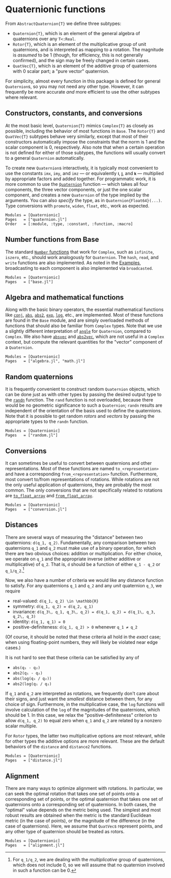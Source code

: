 # Quaternionic functions

From `AbstractQuaternion{T}` we define three subtypes:

  * `Quaternion{T}`, which is an element of the general algebra of quaternions
    over any `T<:Real`.
  * `Rotor{T}`, which is an element of the multiplicative group of unit
    quaternions, and is interpreted as mapping to a rotation.  The magnitude is
    *assumed* to be 1 (though, for efficiency, this is not generally
    confirmed), and the sign may be freely changed in certain cases.
  * `QuatVec{T}`, which is an element of the additive group of quaternions with
    0 scalar part; a "pure vector" quaternion.

For simplicity, almost every function in this package is defined for general
`Quaternion`s, so you may not need any other type.  However, it can frequently
be more accurate *and* more efficient to use the other subtypes where relevant.

## Constructors, constants, and conversions

At the most basic level, `Quaternion{T}` mimics `Complex{T}` as closely as
possible, including the behavior of most functions in `Base`.  The `Rotor{T}`
and `QuatVec{T}` subtypes behave very similarly, except that most of their
constructors automatically impose the constraints that the norm is 1 and the
scalar component is 0, respectively.  Also note that when a certain operation
is not defined for either of those subtypes, the functions will usually convert
to a general `Quaternion` automatically.

To create new `Quaternion`s interactively, it is typically most convenient to
use the constants `imx`, `imy`, and `imz` — or equivalently `𝐢`, `𝐣`, and `𝐤` —
multiplied by appropriate factors and added together.  For programmatic work,
it is more common to use the [`Quaternion`](@ref) function — which takes all
four components, the three vector components, or just the one scalar component,
and creates a new `Quaternion` of the type implied by the arguments.  You can
also *specify* the type, as in `Quaternion{Float64}(...)`.  Type conversions
with `promote`, `widen`, `float`, etc., work as expected.

```@autodocs
Modules = [Quaternionic]
Pages   = ["quaternion.jl"]
Order   = [:module, :type, :constant, :function, :macro]
```

## Number functions from Base

The standard [`Number`
functions](https://docs.julialang.org/en/v1/base/numbers/#General-Number-Functions-and-Constants)
that work for `Complex`, such as `isfinite`, `iszero`, etc., should work
analogously for `Quaternion`.  The `hash`, `read`, and `write` functions are
also implemented.  As noted in the [Examples](@ref), broadcasting to each
component is also implemented via `broadcasted`.

```@autodocs
Modules = [Quaternionic]
Pages   = ["base.jl"]
```


## Algebra and mathematical functions

Along with the basic binary operators, the essential mathematical functions
like [`conj`](@ref), [`abs`](@ref), [`abs2`](@ref), [`exp`](@ref),
[`log`](@ref), etc., are implemented.  Most of these functions are found in the
`Base` module, and are simply overloaded methods of functions that should also
be familiar from `Complex` types.  Note that we use a slightly different
interpretation of [`angle`](@ref) for `Quaternion`, compared to `Complex`.  We
also have [`absvec`](@ref) and [`abs2vec`](@ref), which are not useful in a
`Complex` context, but compute the relevant quantities for the "vector"
component of a `Quaternion`.

```@autodocs
Modules = [Quaternionic]
Pages   = ["algebra.jl", "math.jl"]
```


## Random quaternions

It is frequently convenient to construct random `Quaternion` objects, which can
be done just as with other types by passing the desired output type to the
[`randn`](@ref) function.  The `rand` function is not overloaded, because there
would be no geometric significance to such a `Quaternion`; `randn` results are
independent of the orientation of the basis used to define the quaternions.
Note that it is possible to get random *rotors* and *vectors* by passing the
appropriate types to the `randn` function.

```@autodocs
Modules = [Quaternionic]
Pages   = ["random.jl"]
```


## Conversions

It can sometimes be useful to convert between quaternions and other
representations.  Most of these functions are named `to_<representation>` and
have a corresponding `from_<representation>` function.  Furthermore, most
convert to/from representations of rotations.  While rotations are not the only
useful application of quaternions, they are probably the most common.  The only
conversions that are not specifically related to rotations are
[`to_float_array`](@ref) and [`from_float_array`](@ref).

```@autodocs
Modules = [Quaternionic]
Pages   = ["conversion.jl"]
```


## Distances

There are several ways of measuring the "distance" between two quaternions:
``d(q_1, q_2)``.  Fundamentally, any comparison between two quaternions ``q_1``
and ``q_2`` must make use of a binary operation, for which there are two
obvious choices: addition or multiplication.  For either choice, we operate on
``q_1`` and the appropriate inverse (either additive or multiplicative) of
``q_2``.  That is, ``d`` should be a function of either ``q_1 - q_2`` or
``q_1/q_2``.[^1]

[^1]:
    For ``q_1/q_2``, we are dealing with the *multiplicative* group of
    quaternions, which does not include 0, so we will assume that no quaternion
    involved in such a function can be 0.

Now, we also have a number of criteria we would like any distance function to
satisfy.  For any quaternions ``q_1`` and ``q_2`` and any *unit* quaternion
``q_3``, we require

  * real-valued: ``d(q_1, q_2) \in \mathbb{R}``
  * symmetry: ``d(q_1, q_2) = d(q_2, q_1)``
  * invariance: ``d(q_3\, q_1, q_3\, q_2) = d(q_1, q_2) = d(q_1\, q_3, q_2\, q_3)``
  * identity: ``d(q_1, q_1) = 0``
  * positive-definiteness: ``d(q_1, q_2) > 0`` whenever ``q_1 ≠ q_2``

(Of course, it should be noted that these criteria all hold in the *exact* case;
when using floating-point numbers, they will likely be violated near edge
cases.)

It is not hard to see that these criteria can be satisfied by any of

  * `abs(q₁ - q₂)`
  * `abs2(q₁ - q₂)`
  * `abs(log(q₁ / q₂))`
  * `abs2(log(q₁ / q₂)`

If ``q_1`` and ``q_2`` are interpreted as rotations, we frequently don't care
about their signs, and just want the *smallest* distance between them, for any
choice of sign.  Furthermore, in the multiplicative case, the `log` functions
will involve calculation of the `log` of the magnitudes of the quaternions,
which should be 1.  In this case, we relax the "positive-definiteness" criterion
to allow ``d(q_1, q_2)`` to equal zero when ``q_1`` and ``q_2`` are related by a
nonzero scalar multiple.

For `Rotor` types, the latter two multiplicative options are most relevant,
while for other types the additive options are more relevant.  These are the
default behaviors of the `distance` and `distance2` functions.

```@autodocs
Modules = [Quaternionic]
Pages   = ["distance.jl"]
```


## Alignment

There are many ways to optimize alignment with rotations.  In particular, we can
seek the optimal rotation that takes one set of points onto a corresponding set
of points, or the optimal quaternion that takes one set of quaternions onto a
corresponding set of quaternions.  In both cases, the "optimal" value depends on
the metric being used.  The simplest and most robust results are obtained when
the metric is the standard Euclidean metric (in the case of points), or the
magnitude of the difference (in the case of quaternions).  Here, we assume that
`QuatVec`s represent points, and any other type of quaternion should be treated
as rotors.

```@autodocs
Modules = [Quaternionic]
Pages   = ["alignment.jl"]
```
